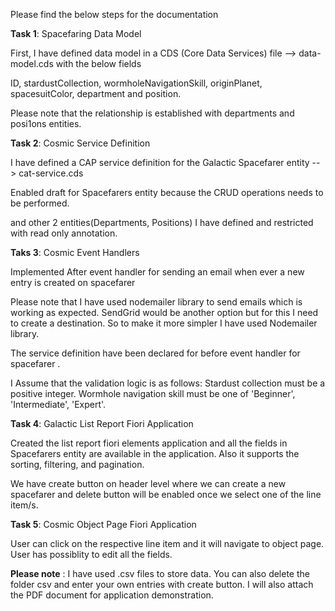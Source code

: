 Please find the below steps for the documentation

**Task 1**: Spacefaring Data Model

First, I have defined data model in a CDS (Core Data Services) file -->  data-model.cds with the below fields

ID, stardustCollection, wormholeNavigationSkill, originPlanet, spacesuitColor, department and position. 

Please note that the relationship is established with departments and posi1ons entities.

**Task 2**: Cosmic Service Definition

I have defined a CAP service definition for the Galactic Spacefarer entity -- > cat-service.cds

Enabled draft for Spacefarers entity because the CRUD operations needs to be performed.

and other 2 entities(Departments, Positions) I have defined and restricted with read only annotation.

**Taks 3**:  Cosmic Event Handlers

Implemented After event handler for sending an email when ever a new entry is created on spacefarer

Please note that I have used nodemailer library to send emails which is working as expected. SendGrid would be another option but for this I need to create a destination. So to make it more simpler I have used Nodemailer library. 

The service definition have been declared for before event handler for spacefarer .

I Assume that the validation logic is as follows:
Stardust collection must be a positive integer.
Wormhole navigation skill must be one of 'Beginner', 'Intermediate', 'Expert'.

**Task 4**: Galactic List Report Fiori Application

Created the list report fiori elements application and all the fields in Spacefarers entity are available in the application. Also it supports the sorting, filtering, and pagination. 

We have create button on header level where we can create a new spacefarer and delete button will be enabled once we select one of the line item/s. 

**Task 5**: Cosmic Object Page Fiori Application

User can click on the respective line item and it will navigate to object page. User has possiblity to edit all the fields. 

**Please note** : I have used .csv files to store data. You can also delete the folder csv and enter your own entries with create button. I will also attach the PDF document for application demonstration.
